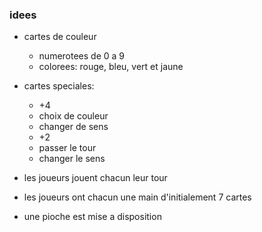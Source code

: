 ### idees

- cartes de couleur
    - numerotees de 0 a 9
    - colorees: rouge, bleu, vert et jaune

- cartes speciales:
    - +4
    - choix de couleur
    - changer de sens
    - +2 
    - passer le tour
    - changer le sens

- les joueurs jouent chacun leur tour
- les joueurs ont chacun une main d'initialement 7 cartes
- une pioche est mise a disposition
